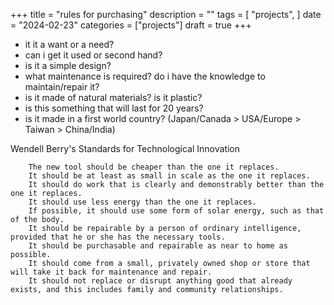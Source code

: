 +++
title = "rules for purchasing"
description = ""
tags = [
    "projects",
]
date = "2024-02-23"
categories = ["projects"]
draft = true
+++


- it it a want or a need?
- can i get it used or second hand?
- is it a simple design?
- what maintenance is required? do i have the knowledge to maintain/repair it?
- is it made of natural materials? is it plastic?
- is this something that will last for 20 years?
- is it made in a first world country? (Japan/Canada > USA/Europe > Taiwan > China/India)


Wendell Berry's Standards for Technological Innovation
<!-- https://cascadiaunderground.org/wendell-berrys-standardsfor-technological-innovation/-->
```
    The new tool should be cheaper than the one it replaces.
    It should be at least as small in scale as the one it replaces.
    It should do work that is clearly and demonstrably better than the one it replaces.
    It should use less energy than the one it replaces.
    If possible, it should use some form of solar energy, such as that of the body.
    It should be repairable by a person of ordinary intelligence, provided that he or she has the necessary tools.
    It should be purchasable and repairable as near to home as possible.
    It should come from a small, privately owned shop or store that will take it back for maintenance and repair.
    It should not replace or disrupt anything good that already exists, and this includes family and community relationships.
```
